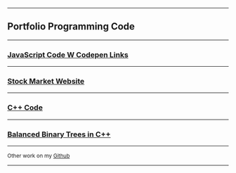  
---  
## Portfolio Programming Code

---
### [JavaScript Code W Codepen Links ](project1)

---
### [Stock Market Website](project3)

---
### [C++ Code ](project4)

---
### [Balanced Binary Trees in C++](project5)

---

<p style="font-size:12px">Other work on my <a href="https://github.com/ckyleflynndev">Github</a></p>

---



